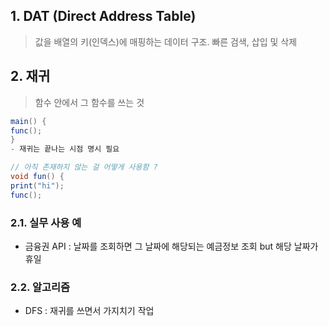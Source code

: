 
## 1. DAT (Direct Address Table)
> 값을 배열의 키(인덱스)에 매핑하는 데이터 구조. 빠른 검색, 삽입 및 삭제 


## 2. 재귀
> 함수 안에서 그 함수를 쓰는 것
```java
main() {
func();
}
- 재귀는 끝나는 시점 명시 필요

// 아직 존재하지 않는 걸 어떻게 사용함 ?
void fun() {
print("hi");
func();
```
### 2.1. 실무 사용 예
- 금융권 API : 날짜를 조회하면 그 날짜에 해당되는 예금정보 조회
but 해당 날짜가 휴일

### 2.2. 알고리즘
- DFS : 재귀를 쓰면서 가지치기 작업
